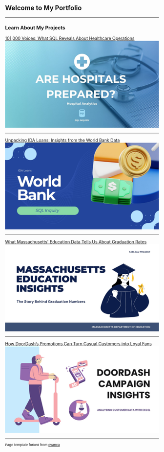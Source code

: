 ## Welcome to My Portfolio

---

### Learn About My Projects

[101,000 Voices: What SQL Reveals About Healthcare Operations](sample_page4.md)
<img src="images/Blue and White Simple Modern Medical Presentation.jpg"/>

---

[Unpacking IDA Loans: Insights from the World Bank Data](sample_page3.md)
<img src="images/Blue 3D Illustration Simple Financial Planning Presentation.jpg"/>

---

[What Massachusetts' Education Data Tells Us About Graduation Rates](sample_page2.md)
<img src="images/Blue and White Modern Illustrative Thesis Defense Presentation.jpg"/>

---

[How DoorDash’s Promotions Can Turn Casual Customers into Loyal Fans](sample_page.md)
<img src="images/Light Blue Purple and Black Illustration Food Delivery Presentation.jpg"/>







---
<p style="font-size:11px">Page template forked from <a href="https://github.com/evanca/quick-portfolio">evanca</a></p>
<!-- Remove above link if you don't want to attibute -->
